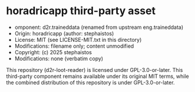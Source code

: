 # horadricapp third-party asset

- omponent: d2r.traineddata (renamed from upstream eng.traineddata)
- Origin: horadricapp (author: stephaistos)
- License: MIT (see LICENSE-MIT.txt in this directory)
- Modifications: filename only; content unmodified
- Copyright: (c) 2025 stephaistos
- Modifications: none (verbatim copy)

This repository (d2r-loot-reader) is licensed under GPL-3.0-or-later.
This third-party component remains available under its original MIT terms,
while the combined distribution of this repository is under GPL-3.0-or-later.
